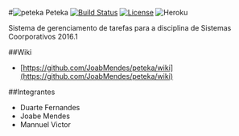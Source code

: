 #![peteka](https://dl.dropboxusercontent.com/u/85402777/peteca.png) Peteka
[![Build Status](https://travis-ci.org/JoabMendes/peteka.svg?branch=master)](https://travis-ci.org/JoabMendes/peteka)
[![License](http://img.shields.io/:license-apache-blue.svg)](http://www.apache.org/licenses/LICENSE-2.0.html)
![Heroku](https://heroku-badge.herokuapp.com/?app=peteka)

Sistema de gerenciamento de tarefas para a disciplina de Sistemas Coorporativos 2016.1

##Wiki

- [https://github.com/JoabMendes/peteka/wiki](https://github.com/JoabMendes/peteka/wiki)

##Integrantes

- Duarte Fernandes
- Joabe Mendes
- Mannuel Victor
